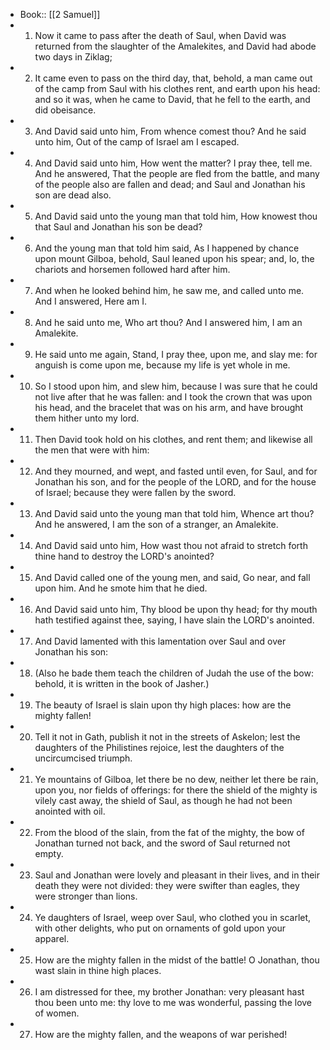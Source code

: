 - Book:: [[2 Samuel]]
- 1. Now it came to pass after the death of Saul, when David was returned from the slaughter of the Amalekites, and David had abode two days in Ziklag;
- 2. It came even to pass on the third day, that, behold, a man came out of the camp from Saul with his clothes rent, and earth upon his head: and so it was, when he came to David, that he fell to the earth, and did obeisance.
- 3. And David said unto him, From whence comest thou? And he said unto him, Out of the camp of Israel am I escaped.
- 4. And David said unto him, How went the matter? I pray thee, tell me. And he answered, That the people are fled from the battle, and many of the people also are fallen and dead; and Saul and Jonathan his son are dead also.
- 5. And David said unto the young man that told him, How knowest thou that Saul and Jonathan his son be dead?
- 6. And the young man that told him said, As I happened by chance upon mount Gilboa, behold, Saul leaned upon his spear; and, lo, the chariots and horsemen followed hard after him.
- 7. And when he looked behind him, he saw me, and called unto me. And I answered, Here am I.
- 8. And he said unto me, Who art thou? And I answered him, I am an Amalekite.
- 9. He said unto me again, Stand, I pray thee, upon me, and slay me: for anguish is come upon me, because my life is yet whole in me.
- 10. So I stood upon him, and slew him, because I was sure that he could not live after that he was fallen: and I took the crown that was upon his head, and the bracelet that was on his arm, and have brought them hither unto my lord.
- 11. Then David took hold on his clothes, and rent them; and likewise all the men that were with him:
- 12. And they mourned, and wept, and fasted until even, for Saul, and for Jonathan his son, and for the people of the LORD, and for the house of Israel; because they were fallen by the sword.
- 13. And David said unto the young man that told him, Whence art thou? And he answered, I am the son of a stranger, an Amalekite.
- 14. And David said unto him, How wast thou not afraid to stretch forth thine hand to destroy the LORD's anointed?
- 15. And David called one of the young men, and said, Go near, and fall upon him. And he smote him that he died.
- 16. And David said unto him, Thy blood be upon thy head; for thy mouth hath testified against thee, saying, I have slain the LORD's anointed.
- 17. And David lamented with this lamentation over Saul and over Jonathan his son:
- 18. (Also he bade them teach the children of Judah the use of the bow: behold, it is written in the book of Jasher.)
- 19. The beauty of Israel is slain upon thy high places: how are the mighty fallen!
- 20. Tell it not in Gath, publish it not in the streets of Askelon; lest the daughters of the Philistines rejoice, lest the daughters of the uncircumcised triumph.
- 21. Ye mountains of Gilboa, let there be no dew, neither let there be rain, upon you, nor fields of offerings: for there the shield of the mighty is vilely cast away, the shield of Saul, as though he had not been anointed with oil.
- 22. From the blood of the slain, from the fat of the mighty, the bow of Jonathan turned not back, and the sword of Saul returned not empty.
- 23. Saul and Jonathan were lovely and pleasant in their lives, and in their death they were not divided: they were swifter than eagles, they were stronger than lions.
- 24. Ye daughters of Israel, weep over Saul, who clothed you in scarlet, with other delights, who put on ornaments of gold upon your apparel.
- 25. How are the mighty fallen in the midst of the battle! O Jonathan, thou wast slain in thine high places.
- 26. I am distressed for thee, my brother Jonathan: very pleasant hast thou been unto me: thy love to me was wonderful, passing the love of women.
- 27. How are the mighty fallen, and the weapons of war perished!
